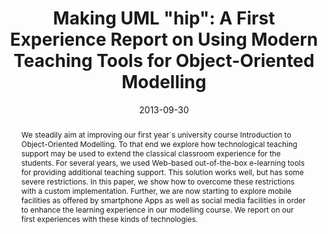---
abstract: We steadily aim at improving our first year´s university course Introduction
  to Object-Oriented Modelling. To that end we explore how technological teaching
  support may be used to extend the classical classroom experience for the students.
  For several years, we used Web-based out-of-the-box e-learning tools for providing
  additional teaching support. This solution works well, but has some severe restrictions.
  In this paper, we show how to overcome these restrictions with a custom implementation.
  Further, we are now starting to explore mobile facilities as offered by smartphone
  Apps as well as social media facilities in order to enhance the learning experience
  in our modelling course. We report on our first experiences with these kinds of
  technologies.
authors:
- Marion Scholz
- Petra Kaufmann
- Martina Seidl
date: '2013-09-30'
featured: false
links:
- name: Publik
  url: https://publik.tuwien.ac.at/showentry.php?ID=223488&lang=2
publication_types:
- '1'
publishDate: '2013-09-30'
specifics: 'Vortrag: MODELS 2013 Educators Symposium, Miami, USA; 30.09.2013; in:
  "Proceedings of the Educators'' Symposium co-located with ACM/IEEE 16th International
  Conference on Model Driven Engineering Languages and Systems (MODELS 2013)", CEUR
  Workshop Proceedings, Vol-1134 (2013), ISSN: 1613-0073; S. 1 - 8.'
title: 'Making UML "hip": A First Experience Report on Using Modern Teaching Tools
  for Object-Oriented Modelling'
url_pdf: ''
---